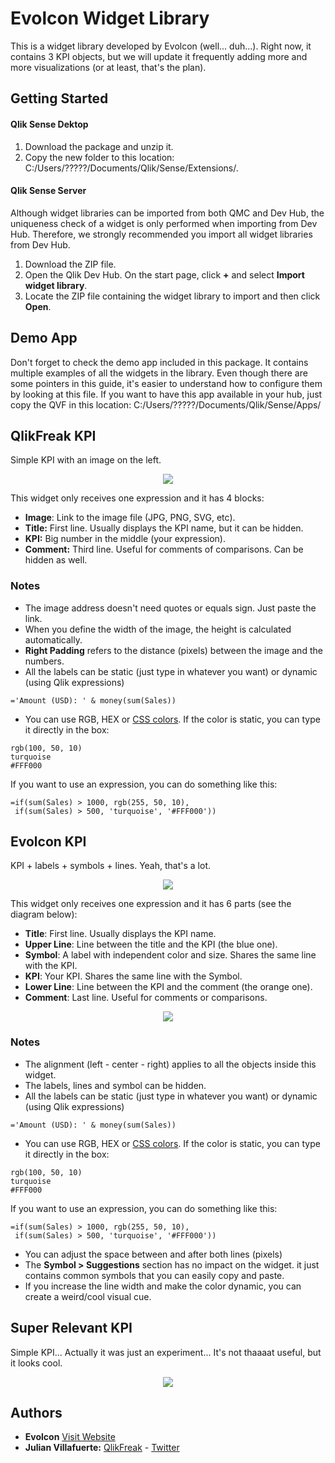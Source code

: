 # Evolcon Widget Library
This is a widget library developed by Evolcon (well... duh...). Right now, it contains 3 KPI objects, but we will update it frequently adding more and more visualizations (or at least, that's the plan).

## Getting Started

#### Qlik Sense Dektop
1. Download the package and unzip it.
2. Copy the new folder to this location: C:/Users/?????/Documents/Qlik/Sense/Extensions/.

#### Qlik Sense Server
Although widget libraries can be imported from both QMC and Dev Hub, the uniqueness check of a widget is only performed when importing from Dev Hub. Therefore, we strongly recommended you import all widget libraries from Dev Hub.
1. Download the ZIP file.
2. Open the Qlik Dev Hub. On the start page, click **+** and select **Import widget library**.
3. Locate the ZIP file containing the widget library to import and then click **Open**.

## Demo App
Don't forget to check the demo app included in this package. It contains multiple examples of all the widgets in the library. Even though there are some pointers in this guide, it's easier to understand how to configure them by looking at this file. If you want to have this app available in your hub, just copy the QVF in this location: C:/Users/?????/Documents/Qlik/Sense/Apps/

## QlikFreak KPI
Simple KPI with an image on the left.
<p align="center"><img src="https://qlikfreak.files.wordpress.com/2018/02/35_1001.png"></p>
This widget only receives one expression and it has 4 blocks:

* **Image**: Link to the image file (JPG, PNG, SVG, etc).
* **Title:** First line. Usually displays the KPI name, but it can be hidden.
* **KPI:** Big number in the middle (your expression).
* **Comment:** Third line. Useful for comments of comparisons. Can be hidden as well.

### Notes

* The image address doesn't need quotes or equals sign. Just paste the link.
* When you define the width of the image, the height is calculated automatically.
* **Right Padding** refers to the distance (pixels) between the image and the numbers.
* All the labels can be static (just type in whatever you want) or dynamic (using Qlik expressions) 
```
='Amount (USD): ' & money(sum(Sales))
```
* You can use RGB, HEX or [CSS colors](https://www.w3schools.com/cssref/css_colors.asp). If the color is static, you can type it directly in the box:
```
rgb(100, 50, 10)
turquoise
#FFF000
```
If you want to use an expression, you can do something like this:
```
=if(sum(Sales) > 1000, rgb(255, 50, 10), 
 if(sum(Sales) > 500, 'turquoise', '#FFF000'))

```
## Evolcon KPI
KPI + labels + symbols + lines. Yeah, that's a lot.
<p align="center"><img src="https://qlikfreak.files.wordpress.com/2018/02/35_1011.png"></p>
This widget only receives one expression and it has 6 parts (see the diagram below):

* **Title**: First line. Usually displays the KPI name.
* **Upper Line**: Line between the title and the KPI (the blue one).
* **Symbol**: A label with independent color and size. Shares the same line with the KPI.
* **KPI**: Your KPI. Shares the same line with the Symbol.
* **Lower Line**: Line between the KPI and the comment (the orange one).
* **Comment**: Last line. Useful for comments or comparisons.
<p align="center"><img src="https://qlikfreak.files.wordpress.com/2018/02/35_102.png"></p>

### Notes

* The alignment (left - center - right) applies to all the objects inside this widget.
* The labels, lines and symbol can be hidden.
* All the labels can be static (just type in whatever you want) or dynamic (using Qlik expressions) 
```
='Amount (USD): ' & money(sum(Sales))
```
* You can use RGB, HEX or [CSS colors](https://www.w3schools.com/cssref/css_colors.asp). If the color is static, you can type it directly in the box:
```
rgb(100, 50, 10)
turquoise
#FFF000
```
If you want to use an expression, you can do something like this:
```
=if(sum(Sales) > 1000, rgb(255, 50, 10), 
 if(sum(Sales) > 500, 'turquoise', '#FFF000'))

```
* You can adjust the space between and after both lines (pixels)
* The **Symbol > Suggestions** section has no impact on the widget. it just contains common symbols that you can easily copy and paste.
* If you increase the line width and make the color dynamic, you can create a weird/cool visual cue.

## Super Relevant KPI
Simple KPI... Actually it was just an experiment... It's not thaaaat useful, but it looks cool.
<p align="center"><img src="https://qlikfreak.files.wordpress.com/2018/02/35_103.png"></p>

## Authors
* **Evolcon** [Visit Website](http://evolcon.com/)
* **Julian Villafuerte:** [QlikFreak](https://qlikfreak.wordpress.com/)  -  [Twitter](https://twitter.com/qlikfreak)


